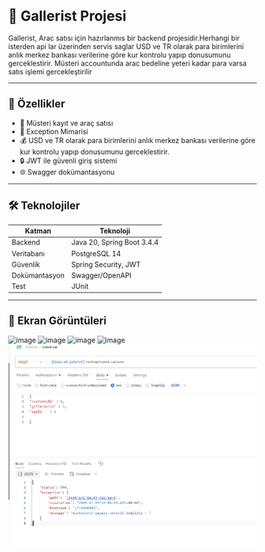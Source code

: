 # 🚗 Gallerist Projesi

Gallerist, Arac satısı için hazırlanmıs bir backend projesidir.Herhangi bir isterden api lar üzerinden servis saglar
USD ve TR olarak para birimlerini anlık merkez bankası verilerine göre kur kontrolu yapıp donusumunu gerceklestirir.
Müsteri accountunda arac bedeline yeteri kadar para varsa satıs işlemi gercekleştirilir

---

## 🚀 Özellikler

- 🚗 Müsteri kayıt ve araç satısı
- 🚨 Exception Mimarisi
- 💰 USD ve TR olarak para birimlerini anlık merkez bankası verilerine göre kur kontrolu yapıp donusumunu gerceklestirir.
- 🔒 JWT ile güvenli giriş sistemi
- 🌐 Swagger dokümantasyonu

---

## 🛠️ Teknolojiler

| Katman | Teknoloji                  |
|--------|----------------------------|
| Backend | Java 20, Spring Boot 3.4.4 |
| Veritabanı | PostgreSQL 14              |
| Güvenlik | Spring Security, JWT       |
| Dokümantasyon | Swagger/OpenAPI            |
| Test | JUnit                      |

---

## 📸 Ekran Görüntüleri
![image](https://github.com/user-attachments/assets/f6b6b30d-5c85-49d2-9a23-414e908ea011)
![image](https://github.com/user-attachments/assets/af8cead4-6550-42e4-b0f9-68f5c9fd66cb)
![image](https://github.com/user-attachments/assets/d3d9daea-26a2-455d-b997-8a3742444882)
![image](https://github.com/user-attachments/assets/71a4e88d-3967-4525-8b70-5e4c32081a48)
![img.png](img.png)





